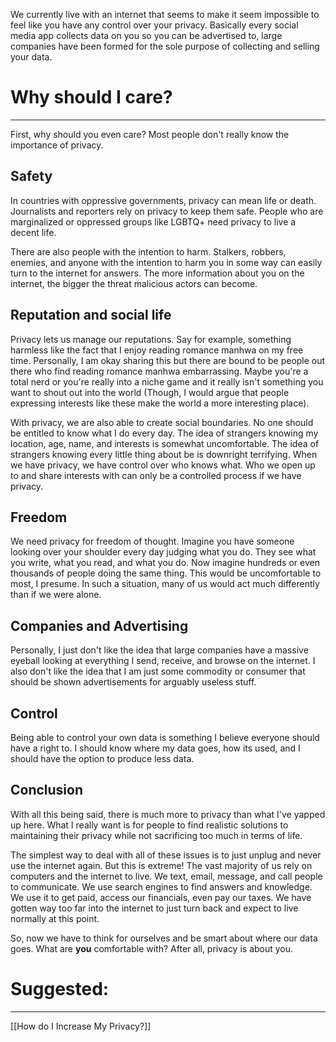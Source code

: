 We currently live with an internet that seems to make it seem impossible to feel like you have any control over your privacy. Basically every social media app collects data on you so you can be advertised to, large companies have been formed for the sole purpose of collecting and selling your data. 

# Why should I care?
---
First, why should you even care? Most people don't really know the importance of privacy. 

## Safety

In countries with oppressive governments, privacy can mean life or death. Journalists and reporters rely on privacy to keep them safe.  People who are marginalized or oppressed groups like LGBTQ+ need privacy to live a decent life. 

There are also people with the intention to harm. Stalkers, robbers, enemies, and anyone with the intention to harm you in some way can easily turn to the internet for answers. The more information about you on the internet, the bigger the threat malicious actors can become.

## Reputation and social life

Privacy lets us manage our reputations. Say for example, something harmless like the fact that I enjoy reading romance manhwa on my free time. Personally, I am okay sharing this but there are bound to be people out there who find reading romance manhwa embarrassing. Maybe you're a total nerd or you're really into a niche game and it really isn't something you want to shout out into the world (Though, I would argue that people expressing interests like these make the world a more interesting place).

With privacy, we are also able to create social boundaries. No one should be entitled to know what I do every day. The idea of strangers knowing my location, age, name, and interests is somewhat uncomfortable. The idea of strangers knowing every little thing about be is downright terrifying. When we have privacy, we have control over who knows what. Who we open up to and share interests with can only be a controlled process if we have privacy.

## Freedom

We need privacy for freedom of thought. Imagine you have someone looking over your shoulder every day judging what you do. They see what you write, what you read, and what you do. Now imagine hundreds or even thousands of people doing the same thing. This would be uncomfortable to most, I presume. In such a situation, many of us would act much differently than if we were alone. 

## Companies and Advertising

Personally, I just don't like the idea that large companies have a massive eyeball looking at everything I send, receive, and browse on the internet. I also don't like the idea that I am just some commodity or consumer that should be shown advertisements for arguably useless stuff.

## Control

Being able to control your own data is something I believe everyone should have a right to. I should know where my data goes, how its used, and I should have the option to produce less data. 

## Conclusion

With all this being said, there is much more to privacy than what I've yapped up here. What I really want is for people to find realistic solutions to maintaining their privacy while not sacrificing too much in terms of life. 

The simplest way to deal with all of these issues is to just unplug and never use the internet again. But this is extreme! The vast majority of us rely on computers and the internet to live. We text, email, message, and call people to communicate. We use search engines to find answers and knowledge. We use it to get paid, access our financials, even pay our taxes. We have gotten way too far into the internet to just turn back and expect to live normally at this point. 

So, now we have to think for ourselves and be smart about where our data goes. What are **you** comfortable with? After all, privacy is about you.

# Suggested:
---
[[How do I Increase My Privacy?]]